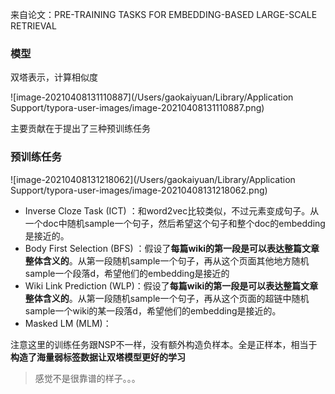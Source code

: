 来自论文：PRE-TRAINING TASKS FOR EMBEDDING-BASED LARGE-SCALE RETRIEVAL

### 模型

双塔表示，计算相似度

![image-20210408131110887](/Users/gaokaiyuan/Library/Application Support/typora-user-images/image-20210408131110887.png)

主要贡献在于提出了三种预训练任务

### 预训练任务

![image-20210408131218062](/Users/gaokaiyuan/Library/Application Support/typora-user-images/image-20210408131218062.png)

- Inverse Cloze Task (ICT) ：和word2vec比较类似，不过元素变成句子。从一个doc中随机sample一个句子，然后希望这个句子和整个doc的embedding是接近的。
- Body First Selection (BFS) ：假设了**每篇wiki的第一段是可以表达整篇文章整体含义的**。从第一段随机sample一个句子，再从这个页面其他地方随机sample一个段落d，希望他们的embedding是接近的
- Wiki Link Prediction (WLP)：假设了**每篇wiki的第一段是可以表达整篇文章整体含义的**。从第一段随机sample一个句子，再从这个页面的超链中随机sample一个wiki的某一段落d，希望他们的embedding是接近的。
- Masked LM (MLM)：

注意这里的训练任务跟NSP不一样，没有额外构造负样本。全是正样本，相当于**构造了海量弱标签数据让双塔模型更好的学习**



> 感觉不是很靠谱的样子。。。